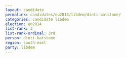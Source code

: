 ```yaml
---
layout: candidate
permalink: candidates/eu2014/libdem/dinti-batstone/
categories: candidate libdem
election: eu2014
list-rank: 3
list-rank-ordinal: 3rd
person: dinti-batstone
region: south-east
party: libdem
---
```

